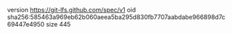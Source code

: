 version https://git-lfs.github.com/spec/v1
oid sha256:585463a969eb62b060aeea5ba295d830fb7707aabdabe966898d7c69447e4950
size 445
